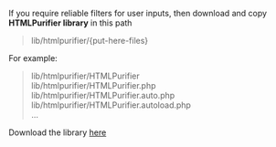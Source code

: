 If you require reliable filters for user inputs, then download and copy **HTMLPurifier library** in this path  
>lib/htmlpurifier/{put-here-files}

For example:  
>lib/htmlpurifier/HTMLPurifier  
lib/htmlpurifier/HTMLPurifier.php  
lib/htmlpurifier/HTMLPurifier.auto.php  
lib/htmlpurifier/HTMLPurifier.autoload.php  
...

Download the library [here](http://htmlpurifier.org/)